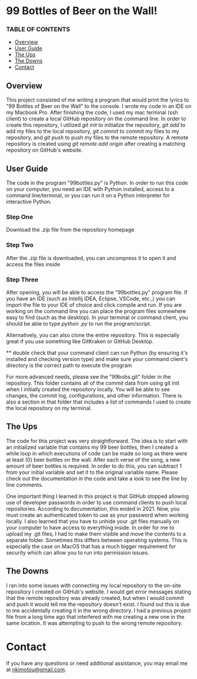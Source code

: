 # 99 Bottles of Beer on the Wall!

### TABLE OF CONTENTS

* [Overview](#overview)
* [User Guide](#user-guide)
*  [The Ups](#the-ups)
*  [The Downs](#the-downs)
*  [Contact](#contact)

## Overview 
This project consisted of me writing a program that would print the lyrics to "99 Bottles of Beer on the Wall" to the console. I wrote my code in an IDE on my Macbook Pro. After finishing the code, I used my mac terminal (ssh client) to create a local GitHub repository on the command line. 
In order to create this repository, I utilized *git init* to initialize the repository, *git add* to add my files to the local repository, *git commit* to commit my files to my repository, and *git push* to push my files to the remote repository. 
A remote repository is created using *git remote add origin <repository url>* after creating a matching repository on GitHub's website. 
  
## User Guide
The code in the program "99bottles.py" is Python. In order to run this code on your computer, you need an IDE with Python installed, access to a command line/terminal, or you can run it on a Python interpreter for interactive Python. 

### Step One
  Download the .zip file from the repository homepage
### Step Two
  After the .zip file is downloaded, you can uncompress it to open it and access the files inside 
### Step Three 
  After opening, you will be able to access the "99bottles.py" program file. 
  If you have an IDE (such as Intellij IDEA, Eclipse, VSCode, etc.,) you can import the file to your IDE of choice and click compile and run. 
  If you are working on the command line you can place the program files somewhere easy to find (such as the desktop). In your terminal or command client, you should be able to type *python <your file>.py* to run the program/script. 
  
Alternatively, you can also clone the entire repository. This is especially great if you use something like GitKraken or GitHub Desktop.
 
  ** double check that your command client can run Python (by ensuring it's installed and checking version type) and make sure your command client's directory is the correct path to execute the program
  
For more advanced needs, please see the "99bobs.git" folder in the repository. This folder contains all of the commit data from using git init when I initially created the repository locally. You will be able to see changes, the commit log, configurations, and other information. There is also a section in that folder that includes a list of commands I used to create the local repository on my terminal. 
  
 ## The Ups 
The code for this project was very straightforward. The idea is to start with an initialized variable that contains my 99 beer bottles, then I created a while loop in which executions of code can be made so long as there were at least (0) beer bottles on the wall. After each verse of the song, a new amount of beer bottles is required. In order to do this, you can subtract 1 from your initial variable and set it to the original variable name. 
Please check out the documentation in the code and take a look to see the line by line comments. 

One important thing I learned in this project is that GitHub stopped allowing use of developer passwords in order to use command clients to push local repositories. According to documentation, this ended in 2021. Now, you must create an authenticated token to use as your password when working locally. 
I also learned that you have to unhide your .git files manually on your computer to have access to everything inside. In order for me to upload my .git files, I had to make them visible and move the contents to a separate folder. Sometimes this differs between operating systems. This is especially the case on MacOS that has a much bigger requirement for security which can allow you to run into permission issues. 
  
## The Downs
I ran into some issues with connecting my local repository to the on-site repository I created on GitHub's website. I would get error messages stating that the remote repository was already created, but when I would commit and push it would tell me the repository doesn't exist. I found out this is due to me accidentally creating it in the wrong directory. I had a previous project file from a long time ago that interfered with me creating a new one in the same location. It was attempting to push to the wrong remote repository. 
  
# Contact
If you have any questions or need additional assistance, you may email me at nkimotou@gmail.com. 

  
